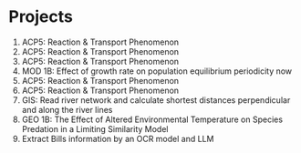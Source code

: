# Projects
1. ACP5: Reaction & Transport Phenomenon
2. ACP5: Reaction & Transport Phenomenon
3. ACP5: Reaction & Transport Phenomenon
4. MOD 1B: Effect of growth rate on population equilibrium periodicity now
5. ACP5: Reaction & Transport Phenomenon
6. ACP5: Reaction & Transport Phenomenon
7. GIS: Read river network and calculate shortest distances perpendicular and along the river lines
8. GEO 1B: The Effect of Altered Environmental Temperature on Species Predation in a Limiting Similarity Model
9. Extract Bills information by an OCR model and LLM 
